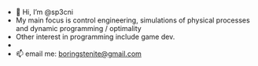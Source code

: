 - 👋 Hi, I’m @sp3cni
-  My main focus is control engineering, simulations of physical processes and dynamic programming / optimality
-  Other interest in programming include game dev.
-  
- 📫 email me: boringstenite@gmail.com 

<!---
sp3cni/sp3cni is a ✨ special ✨ repository because its `README.md` (this file) appears on your GitHub profile.
You can click the Preview link to take a look at your changes.
--->
